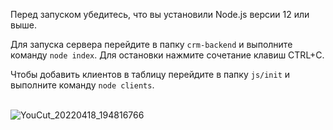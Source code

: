 Перед запуском убедитесь, что вы установили Node.js версии 12 или выше.

Для запуска сервера перейдите в папку `crm-backend` и выполните команду `node index`. Для остановки нажмите сочетание клавиш CTRL+C.

Чтобы добавить клиентов в таблицу перейдите в папку `js/init` и выполните команду `node clients`.
<br/>
<br/>

![YouCut_20220418_194816766](https://user-images.githubusercontent.com/89863450/163850520-13c59efc-df32-4bad-a1f1-72e614323fe7.gif)
